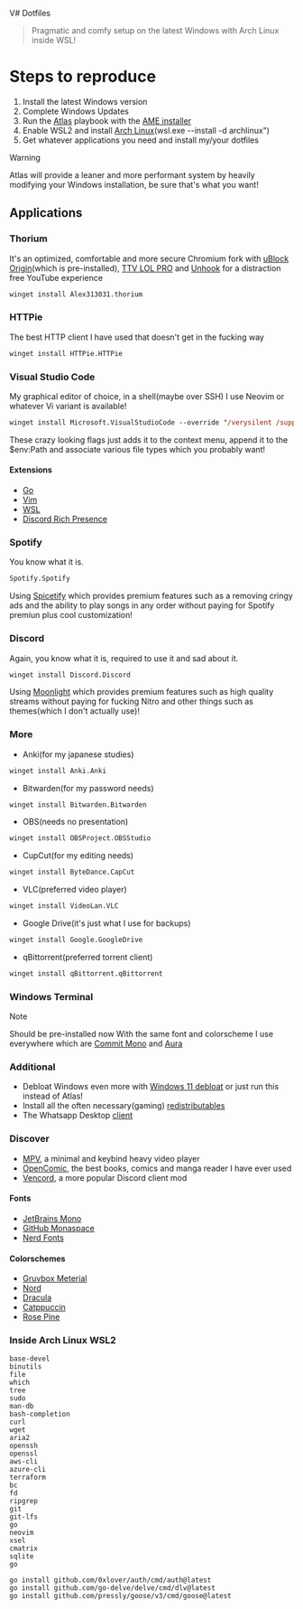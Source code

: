 V# Dotfiles
> Pragmatic and comfy setup on the latest Windows with Arch Linux inside WSL!

# Steps to reproduce
1. Install the latest Windows version
2. Complete Windows Updates
3. Run the [Atlas](https://atlasos.net/) playbook with the [AME installer](https://ameliorated.io/)
5. Enable WSL2 and install [Arch Linux](https://archlinux.org/)(wsl.exe --install -d archlinux")
5. Get whatever applications you need and install my/your dotfiles

> [!WARNING]
> Atlas will provide a leaner and more performant system by heavily modifying your Windows installation, be sure that's what you want!

## Applications
### Thorium
It's an optimized, comfortable and more secure Chromium fork with [uBlock Origin](https://ublockorigin.com/)(which is pre-installed), [TTV LOL PRO](https://chromewebstore.google.com/detail/ttv-lol-pro/bpaoeijjlplfjbagceilcgbkcdjbomjd?hl=en) and [Unhook](https://chromewebstore.google.com/detail/unhook-remove-youtube-rec/khncfooichmfjbepaaaebmommgaepoid?hl=en) for a distraction free YouTube experience
```ps
winget install Alex313031.thorium
```

### HTTPie
The best HTTP client I have used that doesn't get in the fucking way
```ps
winget install HTTPie.HTTPie
```

### Visual Studio Code
My graphical editor of choice, in a shell(maybe over SSH) I use Neovim or whatever Vi variant is available!
```ps
winget install Microsoft.VisualStudioCode --override "/verysilent /suppressmsgboxes /mergetasks='!runcode,addcontextmenufiles,addcontextmenufolders,associatewithfiles,addtopath'"
```
These crazy looking flags just adds it to the context menu, append it to the $env:Path and associate various file types which you probably want!

#### Extensions
* [Go](https://marketplace.visualstudio.com/items?itemName=golang.Go)
* [Vim](https://marketplace.visualstudio.com/items?itemName=vscodevim.vim)
* [WSL](https://marketplace.visualstudio.com/items?itemName=ms-vscode-remote.remote-wsl)
* [Discord Rich Presence](https://marketplace.visualstudio.com/items?itemName=LeonardSSH.vscord)

### Spotify
You know what it is.
```ps
Spotify.Spotify
```
Using [Spicetify](https://spicetify.app/) which provides premium features such as a removing cringy ads and the ability to play songs in any order without paying for Spotify premiun plus cool customization!

### Discord
Again, you know what it is, required to use it and sad about it.
```ps
winget install Discord.Discord
```
Using [Moonlight](https://moonlight-mod.github.io/) which provides premium features such as high quality streams without paying for fucking Nitro and other things such as themes(which I don't actually use)!

### More
* Anki(for my japanese studies)
```ps
winget install Anki.Anki
```
* Bitwarden(for my password needs)
```ps
winget install Bitwarden.Bitwarden
```
* OBS(needs no presentation)
```ps
winget install OBSProject.OBSStudio
```
* CupCut(for my editing needs)
```ps
winget install ByteDance.CapCut
```
* VLC(preferred video player)
```ps
winget install VideoLan.VLC 
```
* Google Drive(it's just what I use for backups)
```ps
winget install Google.GoogleDrive
```
* qBittorrent(preferred torrent client)
```ps
winget install qBittorrent.qBittorrent
```

### Windows Terminal
> [!NOTE]
> Should be pre-installed now
With the same font and colorscheme I use everywhere which are [Commit Mono](https://commitmono.com/) and [Aura](https://github.com/daltonmenezes/aura-theme)

### Additional
* Debloat Windows even more with [Windows 11 debloat](https://github.com/Raphire/Win11Debloat) or just run this instead of Atlas!
* Install all the often necessary(gaming) [redistributables](https://github.com/abbodi1406/vcredist)
* The Whatsapp Desktop [client](https://www.whatsapp.com/download)

### Discover
* [MPV](https://mpv.io/), a minimal and keybind heavy video player
* [OpenComic](https://github.com/ollm/OpenComic), the best books, comics and manga reader I have ever used
* [Vencord](https://vencord.dev/), a more popular Discord client mod

#### Fonts
* [JetBrains Mono](https://www.jetbrains.com/lp/mono/)
* [GitHub Monaspace](https://monaspace.githubnext.com/)
* [Nerd Fonts](https://www.nerdfonts.com/font-downloads)

#### Colorschemes
* [Gruvbox Meterial](https://github.com/sainnhe/gruvbox-material)
* [Nord](https://github.com/shaunsingh/nord.nvim)
* [Dracula](https://github.com/Mofiqul/dracula.nvim)
* [Catppuccin](https://github.com/catppuccin/nvim)
* [Rose Pine](https://github.com/rose-pine/neovim)

### Inside Arch Linux WSL2
```
base-devel 
binutils 
file 
which 
tree
sudo
man-db 
bash-completion
curl 
wget
aria2 
openssh
openssl
aws-cli
azure-cli 
terraform 
bc 
fd 
ripgrep
git 
git-lfs 
go
neovim 
xsel
cmatrix
sqlite 
go 
```
```
go install github.com/0xlover/auth/cmd/auth@latest
go install github.com/go-delve/delve/cmd/dlv@latest
go install github.com/pressly/goose/v3/cmd/goose@latest
```